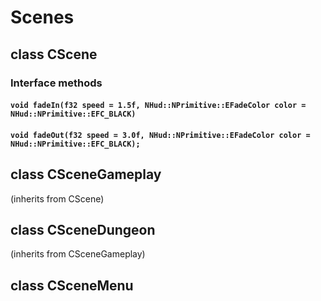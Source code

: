 Scenes
======

class **CScene**
----------------

### Interface methods

#### `void fadeIn(f32 speed = 1.5f, NHud::NPrimitive::EFadeColor color = NHud::NPrimitive::EFC_BLACK)`
#### `void fadeOut(f32 speed = 3.0f, NHud::NPrimitive::EFadeColor color = NHud::NPrimitive::EFC_BLACK);`

class **CSceneGameplay**
------------------------
(inherits from CScene)

class **CSceneDungeon**
-----------------------
(inherits from CSceneGameplay)

class **CSceneMenu**
--------------------